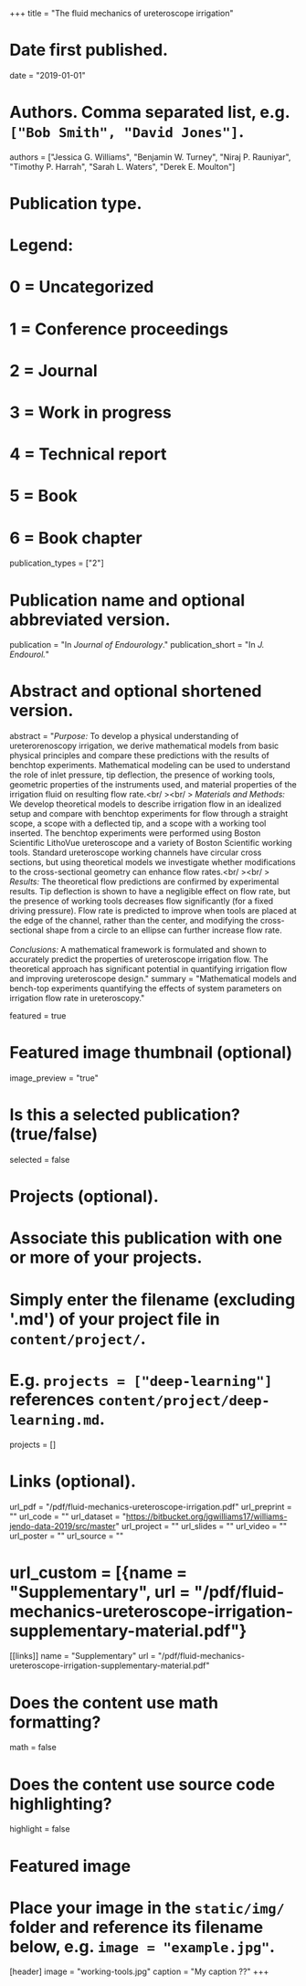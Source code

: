 +++
title = "The fluid mechanics of ureteroscope irrigation"

# Date first published.
date = "2019-01-01"

# Authors. Comma separated list, e.g. `["Bob Smith", "David Jones"]`.
authors = ["Jessica G. Williams", "Benjamin W. Turney", "Niraj P. Rauniyar", "Timothy P. Harrah", "Sarah L. Waters", "Derek E. Moulton"]

# Publication type.
# Legend:
# 0 = Uncategorized
# 1 = Conference proceedings
# 2 = Journal
# 3 = Work in progress
# 4 = Technical report
# 5 = Book
# 6 = Book chapter
publication_types = ["2"]

# Publication name and optional abbreviated version.
publication = "In *Journal of Endourology*."
publication_short = "In *J. Endourol.*"

# Abstract and optional shortened version.
abstract = "*Purpose:* To develop a physical understanding of ureterorenoscopy irrigation, we derive mathematical models from basic physical principles and compare these predictions with the results of benchtop experiments. Mathematical modeling can be used to understand the role of inlet pressure, tip deflection, the presence of working tools, geometric properties of the instruments used, and material properties of the irrigation fluid on resulting flow rate.<br/ ><br/ > *Materials and Methods:* We develop theoretical models to describe irrigation flow in an idealized setup and compare with benchtop experiments for flow through a straight scope, a scope with a deflected tip, and a scope with a working tool inserted. The benchtop experiments were performed using Boston Scientific LithoVue ureteroscope and a variety of Boston Scientific working tools. Standard ureteroscope working channels have circular cross sections, but using theoretical models we investigate whether modifications to the cross-sectional geometry can enhance flow rates.<br/ ><br/ > *Results:* The theoretical flow predictions are confirmed by experimental results. Tip deflection is shown to have a negligible effect on flow rate, but the presence of working tools decreases flow significantly (for a fixed driving pressure). Flow rate is predicted to improve when tools are placed at the edge of the channel, rather than the center, and modifying the cross-sectional shape from a circle to an ellipse can further increase flow rate. <br /><br />*Conclusions:* A mathematical framework is formulated and shown to accurately predict the properties of ureteroscope irrigation flow. The theoretical approach has significant potential in quantifying irrigation flow and improving ureteroscope design."
summary = "Mathematical models and bench-top experiments quantifying the effects of system parameters on irrigation flow rate in ureteroscopy."

featured = true

# Featured image thumbnail (optional)
image_preview = "true"

# Is this a selected publication? (true/false)
selected = false

# Projects (optional).
#   Associate this publication with one or more of your projects.
#   Simply enter the filename (excluding '.md') of your project file in `content/project/`.
#   E.g. `projects = ["deep-learning"]` references `content/project/deep-learning.md`.
projects = []

# Links (optional).
url_pdf = "/pdf/fluid-mechanics-ureteroscope-irrigation.pdf"
url_preprint = ""
url_code = ""
url_dataset = "https://bitbucket.org/jgwilliams17/williams-jendo-data-2019/src/master"
url_project = ""
url_slides = ""
url_video = ""
url_poster = ""
url_source = ""
# url_custom = [{name = "Supplementary", url = "/pdf/fluid-mechanics-ureteroscope-irrigation-supplementary-material.pdf"}
[[links]]
    name = "Supplementary"
    url = "/pdf/fluid-mechanics-ureteroscope-irrigation-supplementary-material.pdf"

# Does the content use math formatting?
math = false

# Does the content use source code highlighting?
highlight = false

# Featured image
# Place your image in the `static/img/` folder and reference its filename below, e.g. `image = "example.jpg"`.
[header]
image = "working-tools.jpg"
caption = "My caption ??"
+++

